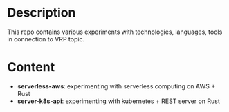 # Description

This repo contains various experiments with technologies, languages, tools in connection to VRP topic.

# Content

* **serverless-aws**: experimenting with serverless computing on AWS + Rust
* **server-k8s-api**: experimenting with kubernetes + REST server on Rust